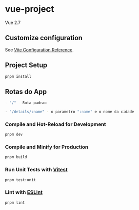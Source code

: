 # vue-project

Vue 2.7

## Customize configuration

See [Vite Configuration Reference](https://vitejs.dev/config/).

## Project Setup

```sh
pnpm install
```

## Rotas do App

```sh
- "/" - Rota padrao

- "/details/:name" - o parametro ":name" e o nome da cidade
```

### Compile and Hot-Reload for Development

```sh
pnpm dev
```

### Compile and Minify for Production

```sh
pnpm build
```

### Run Unit Tests with [Vitest](https://vitest.dev/)

```sh
pnpm test:unit
```

### Lint with [ESLint](https://eslint.org/)

```sh
pnpm lint
```
